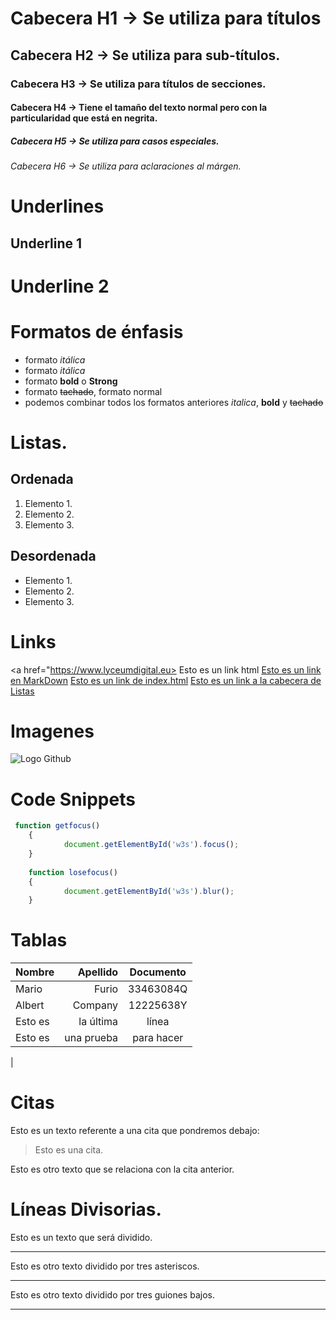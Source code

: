 # Cabecera H1 -> Se utiliza para títulos
## Cabecera H2 -> Se utiliza para sub-títulos.
### Cabecera H3 -> Se utiliza para títulos de secciones.
#### Cabecera H4 -> Tiene el tamaño del texto normal pero con la particularidad que está en negrita.
##### Cabecera H5 -> Se utiliza para casos especiales.
###### Cabecera H6 -> Se utiliza para aclaraciones al márgen.

# Underlines
Underline 1
-----------

Underline 2
===========

# Formatos de énfasis
- formato *itálica*
- formato _itálica_
- formato **bold** o __Strong__
- formato ~~tachado~~, formato normal
- podemos combinar todos los formatos anteriores _italica_, **bold** y ~~tachado~~

# Listas.
## Ordenada
1. Elemento 1.
2. Elemento 2.
3. Elemento 3.

## Desordenada
- Elemento 1.
- Elemento 2.
- Elemento 3.

# Links
<a href="https://www.lyceumdigital.eu> Esto es un link html</a>
[Esto es un link en MarkDown](https://www.lyceumdigital.eu/)
[Esto es un link de index.html](index.html)
[Esto es un link a la cabecera de Listas](#listas)

# Imagenes
![Logo Github](https://image.flaticon.com/icons/svg/25/25231.svg)

# Code Snippets
```javascript
 function getfocus()
    {
            document.getElementById('w3s').focus();
    }
    
    function losefocus()
    {
            document.getElementById('w3s').blur();
    }
```

# Tablas
| Nombre | Apellido | Documento |
| :- | -: | :-: |
| Mario | Furio | 33463084Q |
| Albert | Company | 12225638Y |
| Esto es | la última | línea |
| Esto es | una prueba | para hacer |
|

# Citas
Esto es un texto referente a una cita que pondremos debajo:
> Esto es una cita.

Esto es otro texto que se relaciona con la cita anterior.

# Líneas Divisorias.

Esto es un texto que será dividido.

---
Esto es otro texto dividido por tres asteriscos.

***

Esto es otro texto dividido por tres guiones bajos.

___